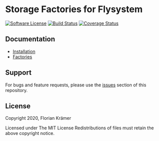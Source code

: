 # Storage Factories for Flysystem

[![Software License](https://img.shields.io/badge/license-MIT-brightgreen.svg?style=flat-square)](LICENSE.txt)
[![Build Status](https://img.shields.io/travis/burzum/storage-factory/3.0.svg?style=flat-square)](https://travis-ci.org/burzum/storage-factory)
[![Coverage Status](https://img.shields.io/coveralls/burzum/storage-factory/3.0.svg?style=flat-square)](https://coveralls.io/r/burzum/storage-factory)

## Documentation

 * [Installation](Installation.md)
 * [Factories](Factories.md)

## Support

For bugs and feature requests, please use the [issues](https://github.com/phauthentic/file-storage-factories/issues) section of this repository.

## License

Copyright 2020, Florian Krämer

Licensed under The MIT License
Redistributions of files must retain the above copyright notice.
